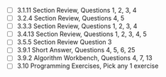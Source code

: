 - [ ] 3.1.11 Section Review, Questions 1, 2, 3, 4
- [ ] 3.2.4 Section Review, Questions 4, 5
- [ ] 3.3.3 Section Review, Questions 1, 2, 3, 4
- [ ] 3.4.13 Section Review, Questions 1, 2, 3, 4, 5
- [ ] 3.5.5 Section Review Question 3
- [ ] 3.9.1 Short Answer, Questions 4, 5, 6, 25
- [ ] 3.9.2 Algorithm Workbench, Questions 4, 7, 13
- [ ] 3.10 Programming Exercises, Pick any 1 exercise
